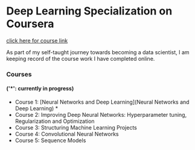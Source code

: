 # Deep Learning Specialization on Coursera 
[click here for course link](https://www.coursera.org/specializations/deep-learning?utm_medium=sem&utm_source=gg&utm_campaign=B2C_NAMER_deep-learning_deeplearning-ai_FTCOF_specializations_country-US-country-CA&campaignid=904733485&adgroupid=45435009112&device=c&keyword=deep%20learning%20classes&matchtype=b&network=g&devicemodel=&adposition=&creativeid=654942386832&hide_mobile_promo&gclid=EAIaIQobChMI7LnPk4rSggMVUdAWBR0OGw6vEAAYASAAEgJS2PD_BwE)

As part of my self-taught journey towards becoming a data scientist, I am keeping record of the course work I have completed online. 

### Courses 
#### ('*': currently in progress)
- Course 1: [Neural Networks and Deep Learning](Neural Networks and Deep Learning) *
- Course 2: Improving Deep Neural Networks: Hyperparameter tuning, Regularization and Optimization
- Course 3: Structuring Machine Learning Projects
- Course 4: Convolutional Neural Networks
- Course 5: Sequence Models

  
